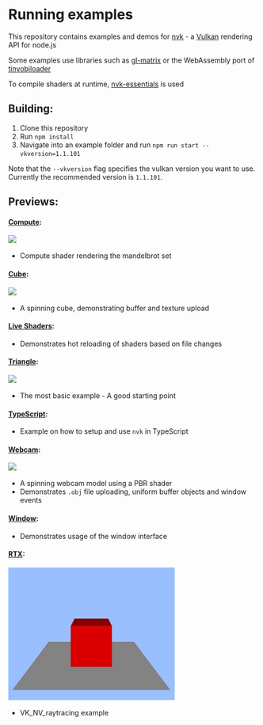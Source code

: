 # Running examples

This repository contains examples and demos for [nvk](https://github.com/maierfelix/nvk) - a [Vulkan](https://en.wikipedia.org/wiki/Vulkan_(API)) rendering API for node.js

Some examples use libraries such as [gl-matrix](http://glmatrix.net/) or the WebAssembly port of [tinyobjloader](https://github.com/maierfelix/tolw)

To compile shaders at runtime, [nvk-essentials](https://github.com/maierfelix/nvk-essentials) is used

## Building:
1. Clone this repository
2. Run `npm install`
3. Navigate into an example folder and run `npm run start --vkversion=1.1.101`

Note that the `--vkversion` flag specifies the vulkan version you want to use. Currently the recommended version is `1.1.101`.

## Previews:

#### [Compute](/compute):
<img src="https://i.imgur.com/ZBSsmZT.jpg" width="336">

 - Compute shader rendering the mandelbrot set

#### [Cube](/cube):
<img src="https://i.imgur.com/ey9XooY.gif" width="336">

 - A spinning cube, demonstrating buffer and texture upload

#### [Live Shaders](/live-shaders):

 - Demonstrates hot reloading of shaders based on file changes

#### [Triangle](/triangle):
<img src="https://i.imgur.com/nGGxpsQ.gif" width="336">

 - The most basic example - A good starting point

#### [TypeScript](/typescript):

 - Example on how to setup and use ``nvk`` in TypeScript

#### [Webcam](/webcam):
<img src="https://i.imgur.com/cRrVc1N.gif" width="336">

 - A spinning webcam model using a PBR shader
 - Demonstrates ``.obj`` file uploading, uniform buffer objects and window events

#### [Window](/window):

 - Demonstrates usage of the window interface

 #### [RTX](/rtx):
<img src="./rtx/demo.jpg" width="336">

 - VK_NV_raytracing example

